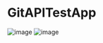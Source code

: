 # GitAPITestApp
![image](https://user-images.githubusercontent.com/45011195/153839708-60cb430a-e0f2-4727-9218-d1b42f5e1910.png)
![image](https://user-images.githubusercontent.com/45011195/153839748-be76b8ac-8320-4e4f-af2e-74a7bb762e9c.png)
